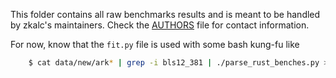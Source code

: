 This folder contains all raw benchmarks results and is meant to be handled by zkalc's maintainers.
Check the [AUTHORS](../AUTHORS) file for contact information.

For now, know that the `fit.py` file is used with some bash kung-fu like

```bash
    $ cat data/new/ark* | grep -i bls12_381 | ./parse_rust_benches.py > results.json
```
